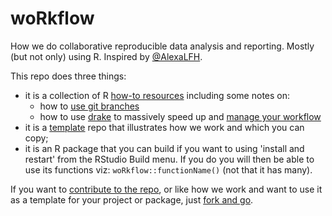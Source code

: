 # woRkflow

How we do collaborative reproducible data analysis and reporting. Mostly (but not only) using R. Inspired by [@AlexaLFH](https://twitter.com/AlexaLFH/status/1261633918782013440).

This repo does three things:

 * it is a collection of R [how-to resources](resources.md) including some notes on:
   * how to [use git branches](gitBranches.md) 
   * how to use [drake](https://docs.ropensci.org/drake/) to massively speed up and [manage your workflow](https://milesmcbain.xyz/the-drake-post/)
 * it is a [template](repoAsATemplate.md) repo that illustrates how we work and which you can copy;
 * it is an R package that you can build if you want to using 'install and restart' from the RStudio Build menu. If you do you will then be able to use its functions viz: `woRkflow::functionName()` (not that it has many).

If you want to [contribute to the repo](CONTRIBUTING.md), or like how we work and want to use it as a template for your project or package, just [fork and go](https://happygitwithr.com/fork-and-clone.html).
